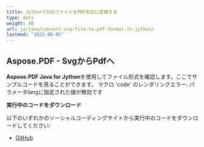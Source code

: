 ```yaml
---
title: JythonでSVGファイルをPDF形式に変換する
type: docs
weight: 40
url: ja/java/convert-svg-file-to-pdf-format-in-jython/
lastmod: "2021-06-05"
---
```


## Aspose.PDF - SvgからPdfへ

**Aspose.PDF Java for Jython**を使用してファイル形式を確認します。ここでサンプルコードを見ることができます。
マクロ 'code' のレンダリングエラー: パラメータlangに指定された値が無効です

**実行中のコードをダウンロード**

以下のいずれかのソーシャルコーディングサイトから実行中のコードをダウンロードしてください:

- [GitHub](https://github.com/aspose-pdf/Aspose.PDF-for-Java/releases)